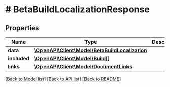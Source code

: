 # # BetaBuildLocalizationResponse

## Properties

Name | Type | Description | Notes
------------ | ------------- | ------------- | -------------
**data** | [**\OpenAPI\Client\Model\BetaBuildLocalization**](BetaBuildLocalization.md) |  | 
**included** | [**\OpenAPI\Client\Model\Build[]**](Build.md) |  | [optional] 
**links** | [**\OpenAPI\Client\Model\DocumentLinks**](DocumentLinks.md) |  | 

[[Back to Model list]](../../README.md#documentation-for-models) [[Back to API list]](../../README.md#documentation-for-api-endpoints) [[Back to README]](../../README.md)


